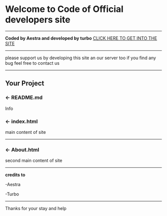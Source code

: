 Welcome to Code of Official developers site
=================
----------------------------------------------------
**Coded by Aestra and developed by turbo**
[CLICK HERE TO GET INTO THE SITE](http://www.developerz.cf)

--------------------------------------------------------
please support us by developing this site an our server too 
if you find any bug feel free to contact us

---------------------------------------------------
Your Project
------------

### ← README.md

Info 

### ← index.html

main content of site

------------------------------

### ← About.html

second main content of site

--------------------------------------

**credits to**

-Aestra

-Turbo


-------------------

Thanks for your stay and help
